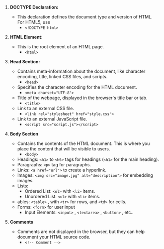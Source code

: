 
1. **DOCTYPE Declaration:**
	- This declaration defines the document type and version of HTML. For HTML5, use
		- ``<!DOCTYPE html>``

2. **HTML Element:**
	- This is the root element of an HTML page.
		- ``<html>``

3. **Head Section:**
	- Contains meta-information about the document, like character encoding, title, linked CSS files, and scripts.
		- ``<head>``
	- Specifies the character encoding for the HTML document.
		- ``<meta charset="UTF-8"> ``
	- Title of the webpage, displayed in the browser's title bar or tab.
		- ``<title>``
	- Link to an external CSS file.
		- ``<link rel="stylesheet" href="style.css">``
	- Link to an external JavaScript file.
		- ``<script src="script.js"></script>``

4. **Body Section**
	- Contains the contents of the HTML document. This is where you place the content that will be visible to users.
		- ``<body>``
	- Headings: ``<h1>`` to ``<h6>`` tags for headings (``<h1>`` for the main heading).
	- Paragraphs: ``<p>`` tag for paragraphs.
	- Links: ``<a href="url">`` to create a hyperlink.
	- Images: ``<img src="image.jpg" alt="description">`` for embedding images.
	- Lists: 
		- Ordered List: ``<ol>`` with ``<li>`` items.
		- Unordered List: ``<ul>`` with ``<li>`` items.
	- ables: ``<table>`` , with ``<tr>`` for rows, and ``<td>`` for cells.
	- Forms: ``<form>`` for user input
		- Input Elements: ``<input>`` , ``<textarea>`` , ``<button>`` , etc..

5. **Comments**
	- Comments are not displayed in the browser, but they can help document your HTML source code.
		- ``<!-- Comment -->``
	


